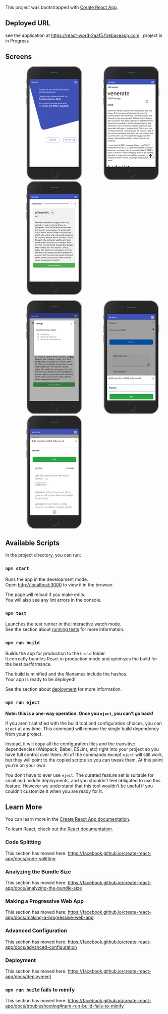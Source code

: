 This project was bootstrapped with [Create React App](https://github.com/facebook/create-react-app).
## Deployed URL
see  the application at https://react-word-2aaf5.firebaseapp.com , project is in Progress

## Screens
&nbsp;&nbsp;&nbsp;&nbsp;&nbsp;&nbsp;&nbsp;&nbsp;&nbsp;&nbsp;&nbsp;&nbsp;&nbsp;&nbsp;&nbsp;&nbsp;
![Homescreen](./app-screens/rsz_home1.jpg)&nbsp;&nbsp;&nbsp;&nbsp;&nbsp;&nbsp;&nbsp;&nbsp;&nbsp;&nbsp;&nbsp;&nbsp;&nbsp;&nbsp;&nbsp;&nbsp;
![Wordlist](./app-screens/rsz_wordlist1.jpg)&nbsp;&nbsp;&nbsp;&nbsp;&nbsp;&nbsp;&nbsp;&nbsp;&nbsp;&nbsp;&nbsp;&nbsp;&nbsp;&nbsp;&nbsp;&nbsp;
![Addword](./app-screens/addword.png) 

&nbsp;&nbsp;&nbsp;&nbsp;&nbsp;&nbsp;&nbsp;&nbsp;&nbsp;&nbsp;&nbsp;&nbsp;&nbsp;&nbsp;&nbsp;&nbsp;
![Settings](./app-screens/settings.jpg)&nbsp;&nbsp;&nbsp;&nbsp;&nbsp;&nbsp;&nbsp;&nbsp;&nbsp;&nbsp;&nbsp;&nbsp;&nbsp;&nbsp;&nbsp;&nbsp;
![Word](./app-screens/add.jpg) &nbsp;&nbsp;&nbsp;&nbsp;&nbsp;&nbsp;&nbsp;&nbsp;&nbsp;&nbsp;&nbsp;&nbsp;&nbsp;&nbsp;&nbsp;&nbsp;
![Meaning](./app-screens/addword.jpg)

## Available Scripts

In the project directory, you can run:

### `npm start`

Runs the app in the development mode.<br>
Open [http://localhost:3000](http://localhost:3000) to view it in the browser.

The page will reload if you make edits.<br>
You will also see any lint errors in the console.

### `npm test`

Launches the test runner in the interactive watch mode.<br>
See the section about [running tests](https://facebook.github.io/create-react-app/docs/running-tests) for more information.

### `npm run build`

Builds the app for production to the `build` folder.<br>
It correctly bundles React in production mode and optimizes the build for the best performance.

The build is minified and the filenames include the hashes.<br>
Your app is ready to be deployed!

See the section about [deployment](https://facebook.github.io/create-react-app/docs/deployment) for more information.

### `npm run eject`

**Note: this is a one-way operation. Once you `eject`, you can’t go back!**

If you aren’t satisfied with the build tool and configuration choices, you can `eject` at any time. This command will remove the single build dependency from your project.

Instead, it will copy all the configuration files and the transitive dependencies (Webpack, Babel, ESLint, etc) right into your project so you have full control over them. All of the commands except `eject` will still work, but they will point to the copied scripts so you can tweak them. At this point you’re on your own.

You don’t have to ever use `eject`. The curated feature set is suitable for small and middle deployments, and you shouldn’t feel obligated to use this feature. However we understand that this tool wouldn’t be useful if you couldn’t customize it when you are ready for it.

## Learn More

You can learn more in the [Create React App documentation](https://facebook.github.io/create-react-app/docs/getting-started).

To learn React, check out the [React documentation](https://reactjs.org/).

### Code Splitting

This section has moved here: https://facebook.github.io/create-react-app/docs/code-splitting

### Analyzing the Bundle Size

This section has moved here: https://facebook.github.io/create-react-app/docs/analyzing-the-bundle-size

### Making a Progressive Web App

This section has moved here: https://facebook.github.io/create-react-app/docs/making-a-progressive-web-app

### Advanced Configuration

This section has moved here: https://facebook.github.io/create-react-app/docs/advanced-configuration

### Deployment

This section has moved here: https://facebook.github.io/create-react-app/docs/deployment

### `npm run build` fails to minify

This section has moved here: https://facebook.github.io/create-react-app/docs/troubleshooting#npm-run-build-fails-to-minify
